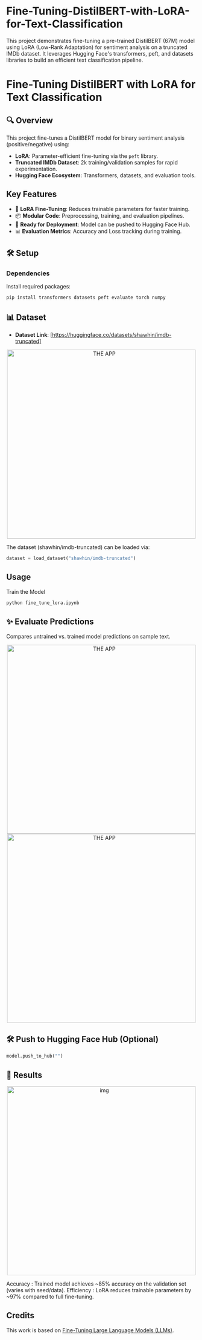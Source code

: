 # Fine-Tuning-DistilBERT-with-LoRA-for-Text-Classification
This project demonstrates fine-tuning a pre-trained DistilBERT (67M) model using LoRA (Low-Rank Adaptation) for sentiment analysis on a truncated IMDb dataset. It leverages Hugging Face's transformers, peft, and datasets libraries to build an efficient text classification pipeline.


# Fine-Tuning DistilBERT with LoRA for Text Classification  

## 🔍 Overview  
This project fine-tunes a DistilBERT model for binary sentiment analysis (positive/negative) using:  
- **LoRA**: Parameter-efficient fine-tuning via the `peft` library.  
- **Truncated IMDb Dataset**: 2k training/validation samples for rapid experimentation.  
- **Hugging Face Ecosystem**: Transformers, datasets, and evaluation tools.  

## Key Features  
- 🧠 **LoRA Fine-Tuning**: Reduces trainable parameters for faster training.  
- 📦 **Modular Code**: Preprocessing, training, and evaluation pipelines.  
- 🚀 **Ready for Deployment**: Model can be pushed to Hugging Face Hub.  
- 📊 **Evaluation Metrics**: Accuracy and Loss tracking during training.  

## 🛠️ Setup  
### Dependencies  
Install required packages:  
```bash  
pip install transformers datasets peft evaluate torch numpy
````

## 📊 Dataset
* **Dataset Link**: [https://huggingface.co/datasets/shawhin/imdb-truncated]

<p align="center">
  <img src="resume_screening.png" alt="THE APP" width="500"/>
</p>

The dataset (shawhin/imdb-truncated) can be loaded via:
```python
dataset = load_dataset("shawhin/imdb-truncated")  
````

## Usage
Train the Model 
```bash
python fine_tune_lora.ipynb 
````

## ✨ Evaluate Predictions
Compares untrained vs. trained model predictions on sample text.

<p align="center">
  <img src="resume_screening.png" alt="THE APP" width="500"/>
  <img src="resume_screening.png" alt="THE APP" width="500"/>
</p>

## 🛠️ Push to Hugging Face Hub (Optional) 
```python
model.push_to_hub("")  
````

## 📄 Results

<p align="center">
  <img src="resume_screening.png" alt="img" width="500"/>
</p>

Accuracy : Trained model achieves ~85% accuracy on the validation set (varies with seed/data).
Efficiency : LoRA reduces trainable parameters by ~97% compared to full fine-tuning.

## Credits
This work is based on [Fine-Tuning Large Language Models (LLMs)](https://medium.com/towards-data-science/fine-tuning-large-language-models-llms-23473d763b91 ).




